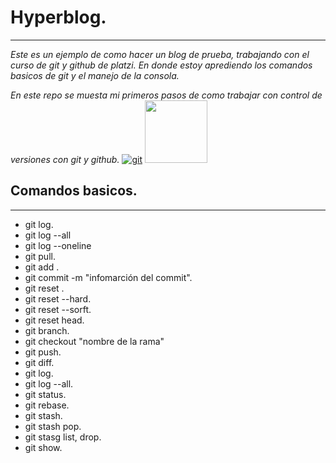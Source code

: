 # Hyperblog.

------------
 *Este es un ejemplo de como hacer un blog de prueba, trabajando con el curso de git y github de platzi. En donde estoy aprediendo los comandos basicos de git y el manejo de la consola.*
 
 *En este repo se muesta mi primeros pasos de como trabajar con control de versiones con git y github.*
 [![git](https://git-scm.com/images/logo@2x.png "git")](http://https://git-scm.com/images/logo@2x.png "git")
<img src="https://github.githubassets.com/images/modules/logos_page/GitHub-Mark.png" alt="" width="100" >
</div>

## Comandos basicos.

------------

- git log.
- git log --all
- git log --oneline
- git pull.
- git add .
- git commit -m "infomarción del commit".
- git reset .
- git reset --hard.
- git reset --sorft.
- git reset head.
- git branch.
- git checkout "nombre de la rama"
- git push.
- git diff.
- git log.
- git log --all.
- git status.
- git rebase.
- git stash.
- git stash pop.
- git stasg list, drop.
- git show. 